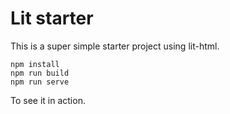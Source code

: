 # Lit starter

This is a super simple starter project using lit-html. 

```
npm install
npm run build
npm run serve
```

To see it in action. 